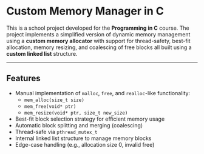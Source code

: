 # Custom Memory Manager in C

This is a school project developed for the **Programming in C** course. The project implements a simplified version of dynamic memory management using a **custom memory allocator** with support for thread-safety, best-fit allocation, memory resizing, and coalescing of free blocks all built using a **custom linked list** structure.

---

## Features

- Manual implementation of `malloc`, `free`, and `realloc`-like functionality:
  - `mem_alloc(size_t size)`
  - `mem_free(void* ptr)`
  - `mem_resize(void* ptr, size_t new_size)`
- Best-fit block selection strategy for efficient memory usage
- Automatic block splitting and merging (coalescing)
- Thread-safe via `pthread_mutex_t`
- Internal linked list structure to manage memory blocks
- Edge-case handling (e.g., allocation size 0, invalid free)
